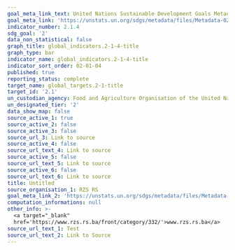 ```yaml
---
goal_meta_link_text: United Nations Sustainable Development Goals Metadata (PDF 426 KB)
goal_meta_link: 'https://unstats.un.org/sdgs/metadata/files/Metadata-02-01-04.pdf'
indicator_number: 2.1.4
sdg_goal: '2'
data_non_statistical: false
graph_title: global_indicators.2-1-4-title
graph_type: bar
indicator_name: global_indicators.2-1-4-title
indicator_sort_order: 02-01-04
published: true
reporting_status: complete
target_name: global_targets.2-1-title
target_id: '2.1'
un_custodian_agency: Food and Agriculture Organisation of the United Nations (FAO)
un_designated_tier: '2'
data_show_map: false
source_active_1: true
source_active_2: false
source_active_3: false
source_url_3: Link to source
source_active_4: false
source_url_text_4: Link to source
source_active_5: false
source_url_text_5: Link to source
source_active_6: false
source_url_text_6: Link to source
title: Untitled
source_organisation_1: RZS RS
goal_meta_link_2: 'https://unstats.un.org/sdgs/metadata/files/Metadata-01-01-01a.pdf'
computation_informations: null
other_info: >-
  <a target="_blank"
  href='https://www.rzs.rs.ba/front/category/332/'>www.rzs.rs.ba</a>
source_url_text_1: Test
source_url_text_2: Link to Source
---
```

